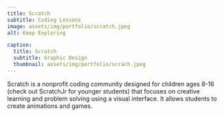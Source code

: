 ```yaml
---
title: Scratch
subtitle: Coding Lessons
image: assets/img/portfolio/scratch.jpeg
alt: Keep Exploring

caption:
  title: Scratch
  subtitle: Graphic Design
  thumbnail: assets/img/portfolio/scrach.jpeg
---
```

Scratch is a nonprofit coding community designed for children ages 8-16 (check out ScratchJr for younger students) that focuses on creative learning and problem solving using a visual interface. It allows students to create animations and games.



